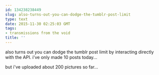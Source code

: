 ```yaml
---
id: 134238238449
slug: also-turns-out-you-can-dodge-the-tumblr-post-limit
type: text
date: 2015-11-30 02:25:03 GMT
tags:
- transmissions from the void
title: ''
---
```

also turns out you can dodge the tumblr post limit by interacting directly with the API. i've only made 10 posts today...

but i've uploaded about 200 pictures so far...
